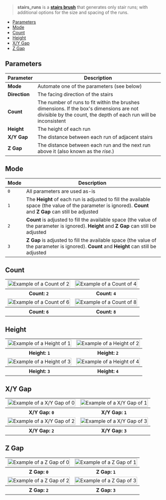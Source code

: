 > **stairs_runs** is a **[stairs brush](Stairs-Brushes)** that generates only stair runs; with additional options for the size and spacing of the runs.

<!-- TOC -->
- [Parameters](#parameters)
- [Mode](#mode)
- [Count](#count)
- [Height](#height)
- [X/Y Gap](#xy-gap)
- [Z Gap](#z-gap)

## Parameters

Parameter | Description
--------- | -----------
**Mode**      | Automate one of the parameters (see below)
**Direction** | The facing direction of the stairs
**Count**     | The number of runs to fit within the brushes dimensions. If the box's dimensions are not divisible by the count, the depth of each run will be inconsistent
**Height**    | The height of each run
**X/Y Gap**   | The distance between each run of adjacent stairs
**Z Gap**     | The distance between each run and the next run above it (also known as the _rise._)

## Mode

Mode | Description
---- | -----------
`0` | All parameters are used as-is
`1` | The **Height** of each run is adjusted to fill the available space (the value of the parameter is ignored). **Count** and **Z Gap** can still be adjusted
`2` | **Count** is adjusted to fill the available space (the value of the parameter is ignored). **Height** and **Z Gap** can still be adjusted
`3` | **Z Gap** is adjusted to fill the available space (the value of the parameter is ignored). **Count** and **Height** can still be adjusted

## Count

<!-- SAMPLE stairs_runs_count 2 -->
<table>
	<tr>
		<td width="50%"><img width="100%" src="https://s3.amazonaws.com/misc.lachlanmcdonald.com/magicavoxel-shaders/239ce726-a6bd-4d08-b68b-21e125a27337/stairs_count_2.png" alt="Example of a Count of 2"></td>
		<td width="50%"><img width="100%" src="https://s3.amazonaws.com/misc.lachlanmcdonald.com/magicavoxel-shaders/239ce726-a6bd-4d08-b68b-21e125a27337/stairs_count_4.png" alt="Example of a Count of 4"></td>
	</tr>
	<tr>
		<th>Count: <code>2</code></th>
		<th>Count: <code>4</code></th>
	</tr>
	<tr>
		<td width="50%"><img width="100%" src="https://s3.amazonaws.com/misc.lachlanmcdonald.com/magicavoxel-shaders/239ce726-a6bd-4d08-b68b-21e125a27337/stairs_count_6.png" alt="Example of a Count of 6"></td>
		<td width="50%"><img width="100%" src="https://s3.amazonaws.com/misc.lachlanmcdonald.com/magicavoxel-shaders/239ce726-a6bd-4d08-b68b-21e125a27337/stairs_count_8.png" alt="Example of a Count of 8"></td>
	</tr>
	<tr>
		<th>Count: <code>6</code></th>
		<th>Count: <code>8</code></th>
	</tr>
</table>
<!-- END -->

## Height

<!-- SAMPLE stairs_runs_height 2 -->
<table>
	<tr>
		<td width="50%"><img width="100%" src="https://s3.amazonaws.com/misc.lachlanmcdonald.com/magicavoxel-shaders/239ce726-a6bd-4d08-b68b-21e125a27337/stairs_height_1.png" alt="Example of a Height of 1"></td>
		<td width="50%"><img width="100%" src="https://s3.amazonaws.com/misc.lachlanmcdonald.com/magicavoxel-shaders/239ce726-a6bd-4d08-b68b-21e125a27337/stairs_height_2.png" alt="Example of a Height of 2"></td>
	</tr>
	<tr>
		<th>Height: <code>1</code></th>
		<th>Height: <code>2</code></th>
	</tr>
	<tr>
		<td width="50%"><img width="100%" src="https://s3.amazonaws.com/misc.lachlanmcdonald.com/magicavoxel-shaders/239ce726-a6bd-4d08-b68b-21e125a27337/stairs_height_3.png" alt="Example of a Height of 3"></td>
		<td width="50%"><img width="100%" src="https://s3.amazonaws.com/misc.lachlanmcdonald.com/magicavoxel-shaders/239ce726-a6bd-4d08-b68b-21e125a27337/stairs_height_4.png" alt="Example of a Height of 4"></td>
	</tr>
	<tr>
		<th>Height: <code>3</code></th>
		<th>Height: <code>4</code></th>
	</tr>
</table>
<!-- END -->

## X/Y Gap

<!-- SAMPLE stairs_runs_xy_gap 2 -->
<table>
	<tr>
		<td width="50%"><img width="100%" src="https://s3.amazonaws.com/misc.lachlanmcdonald.com/magicavoxel-shaders/239ce726-a6bd-4d08-b68b-21e125a27337/stairs_xy_gap_0.png" alt="Example of a X/Y Gap of 0"></td>
		<td width="50%"><img width="100%" src="https://s3.amazonaws.com/misc.lachlanmcdonald.com/magicavoxel-shaders/239ce726-a6bd-4d08-b68b-21e125a27337/stairs_xy_gap_1.png" alt="Example of a X/Y Gap of 1"></td>
	</tr>
	<tr>
		<th>X/Y Gap: <code>0</code></th>
		<th>X/Y Gap: <code>1</code></th>
	</tr>
	<tr>
		<td width="50%"><img width="100%" src="https://s3.amazonaws.com/misc.lachlanmcdonald.com/magicavoxel-shaders/239ce726-a6bd-4d08-b68b-21e125a27337/stairs_xy_gap_2.png" alt="Example of a X/Y Gap of 2"></td>
		<td width="50%"><img width="100%" src="https://s3.amazonaws.com/misc.lachlanmcdonald.com/magicavoxel-shaders/239ce726-a6bd-4d08-b68b-21e125a27337/stairs_xy_gap_3.png" alt="Example of a X/Y Gap of 3"></td>
	</tr>
	<tr>
		<th>X/Y Gap: <code>2</code></th>
		<th>X/Y Gap: <code>3</code></th>
	</tr>
</table>
<!-- END -->

## Z Gap

<!-- SAMPLE stairs_runs_z_gap 2 -->
<table>
	<tr>
		<td width="50%"><img width="100%" src="https://s3.amazonaws.com/misc.lachlanmcdonald.com/magicavoxel-shaders/239ce726-a6bd-4d08-b68b-21e125a27337/stairs_z_gap_0.png" alt="Example of a Z Gap of 0"></td>
		<td width="50%"><img width="100%" src="https://s3.amazonaws.com/misc.lachlanmcdonald.com/magicavoxel-shaders/239ce726-a6bd-4d08-b68b-21e125a27337/stairs_z_gap_1.png" alt="Example of a Z Gap of 1"></td>
	</tr>
	<tr>
		<th>Z Gap: <code>0</code></th>
		<th>Z Gap: <code>1</code></th>
	</tr>
	<tr>
		<td width="50%"><img width="100%" src="https://s3.amazonaws.com/misc.lachlanmcdonald.com/magicavoxel-shaders/239ce726-a6bd-4d08-b68b-21e125a27337/stairs_z_gap_2.png" alt="Example of a Z Gap of 2"></td>
		<td width="50%"><img width="100%" src="https://s3.amazonaws.com/misc.lachlanmcdonald.com/magicavoxel-shaders/239ce726-a6bd-4d08-b68b-21e125a27337/stairs_z_gap_3.png" alt="Example of a Z Gap of 3"></td>
	</tr>
	<tr>
		<th>Z Gap: <code>2</code></th>
		<th>Z Gap: <code>3</code></th>
	</tr>
</table>
<!-- END -->
